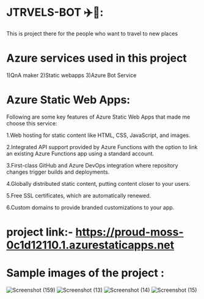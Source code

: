 # JTRVELS-BOT ✈️🧳:

This is project there for the people who want to travel to new places 


# Azure services used in this project

1)QnA maker 2)Static webapps 3)Azure Bot Service

# Azure Static Web Apps: 

Following are some key features of Azure Static Web Apps that made me choose this service:

1.Web hosting for static content like HTML, CSS, JavaScript, and images.

2.Integrated API support provided by Azure Functions with the option to link an existing Azure Functions app using a standard account.

3.First-class GitHub and Azure DevOps integration where repository changes trigger builds and deployments.

4.Globally distributed static content, putting content closer to your users.

5.Free SSL certificates, which are automatically renewed.

6.Custom domains to provide branded customizations to your app.



# project link:- https://proud-moss-0c1d12110.1.azurestaticapps.net




# Sample images of the project :
![Screenshot (159)](https://user-images.githubusercontent.com/96164870/174835958-2af5d69c-b469-44b5-a3d7-86da6abba34c.png)
![Screenshot (13)](https://user-images.githubusercontent.com/96164870/175937954-66d9813e-0c85-4a92-9d0d-3d9ecfe4632b.png)
![Screenshot (14)](https://user-images.githubusercontent.com/96164870/175937964-b4fa0242-616f-4a13-97fa-bceca778d962.png)
![Screenshot (15)](https://user-images.githubusercontent.com/96164870/175937968-26da64e4-2455-4340-b5e9-baae0d8621dc.png)



